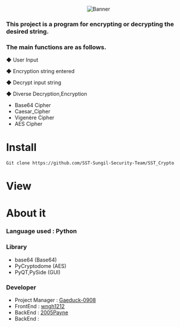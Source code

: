 <div align = "center">

  ![Banner](https://user-images.githubusercontent.com/82009667/199388561-5329a48e-c9ea-4c75-86a2-aef054c9e64b.png)
  
</div>

  ### This project is a program for encrypting or decrypting the desired string.
  
  ### The main functions are as follows.
  
  ◆ User Input
  
  ◆ Encryption string entered
  
  ◆ Decrypt input string
  
  ◆ Diverse Decryption,Encryption <Br>
  - Base64 Cipher <Br>
  - Caesar_Cipher <Br>
  - Vigenère Cipher <Br>
  - AES Cipher <Br>
  
  # Install
  ```
  Git clone https://github.com/SST-Sungil-Security-Team/SST_Crypto
  ```
  
  # View
  
  # About it
  
  ### Language used : Python
  
  ### Library
  - base64 (Base64)
  - PyCryptodome (AES)
  - PyQT,PySide (GUI)
  
  ### Developer
  - Project Manager : [Gaeduck-0908](https://github.com/gaeduck-0908) <br>
  - FrontEnd : [wngh1212](https://github.com/wngh1212) <br>
  - BackEnd : [2005Payne](https://github.com/2005Payne) <br>
  - BackEnd : []() <br>
